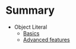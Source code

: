 # Summary

* Object Literal
  * [Basics](doc/object-literal-basics.md)
  * [Advanced features](doc/object-literal-advanced.md)
